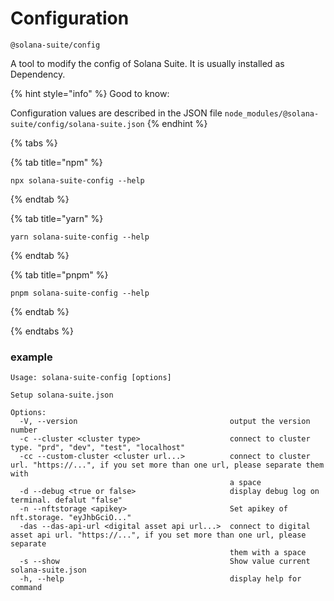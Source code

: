 # Configuration

`@solana-suite/config`

A tool to modify the config of Solana Suite. It is usually installed as
Dependency.

{% hint style="info" %} Good to know:

Configuration values are described in the JSON file
`node_modules/@solana-suite/config/solana-suite.json` {% endhint %}

{% tabs %}

{% tab title="npm" %}

```shell
npx solana-suite-config --help
```

{% endtab %}

{% tab title="yarn" %}

```shell
yarn solana-suite-config --help
```

{% endtab %}

{% tab title="pnpm" %}

```shell
pnpm solana-suite-config --help
```

{% endtab %}

{% endtabs %}


### example

```shell
Usage: solana-suite-config [options]

Setup solana-suite.json

Options:
  -V, --version                                  output the version number
  -c --cluster <cluster type>                    connect to cluster type. "prd", "dev", "test", "localhost"
  -cc --custom-cluster <cluster url...>          connect to cluster url. "https://...", if you set more than one url, please separate them with
                                                 a space
  -d --debug <true or false>                     display debug log on terminal. defalut "false"
  -n --nftstorage <apikey>                       Set apikey of nft.storage. "eyJhbGciO..."
  -das --das-api-url <digital asset api url...>  connect to digital asset api url. "https://...", if you set more than one url, please separate
                                                 them with a space
  -s --show                                      Show value current solana-suite.json
  -h, --help                                     display help for command
```
